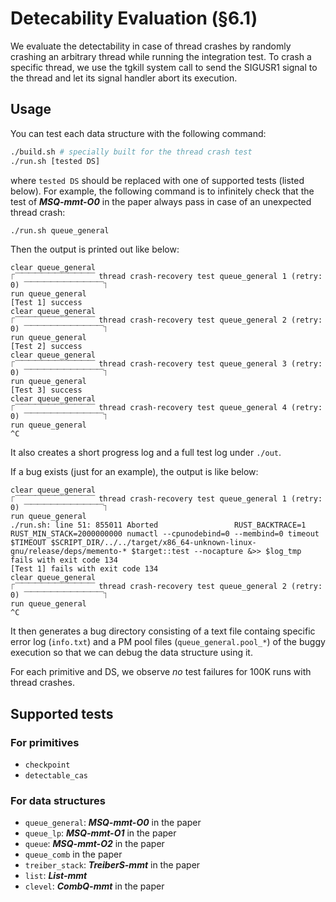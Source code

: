 # Detecability Evaluation (§6.1)

We evaluate the detectability in case of thread crashes by randomly crashing an arbitrary thread while running the integration test. To crash a specific thread, we use the tgkill system call to send the SIGUSR1 signal to the thread and let its signal handler abort its execution.

## Usage

You can test each data structure with the following command:

```bash
./build.sh # specially built for the thread crash test
./run.sh [tested DS]
```

where `tested DS` should be replaced with one of supported tests (listed below).
For example, the following command is to infinitely check that the test of ***MSQ-mmt-O0*** in the paper always pass in case of an unexpected thread crash:

```bash
./run.sh queue_general
```

Then the output is printed out like below:

```
clear queue_general
⎾⎺⎺⎺⎺⎺⎺⎺⎺⎺⎺⎺⎺ thread crash-recovery test queue_general 1 (retry: 0) ⎺⎺⎺⎺⎺⎺⎺⎺⎺⎺⎺⎺⏋
run queue_general
[Test 1] success
clear queue_general
⎾⎺⎺⎺⎺⎺⎺⎺⎺⎺⎺⎺⎺ thread crash-recovery test queue_general 2 (retry: 0) ⎺⎺⎺⎺⎺⎺⎺⎺⎺⎺⎺⎺⏋
run queue_general
[Test 2] success
clear queue_general
⎾⎺⎺⎺⎺⎺⎺⎺⎺⎺⎺⎺⎺ thread crash-recovery test queue_general 3 (retry: 0) ⎺⎺⎺⎺⎺⎺⎺⎺⎺⎺⎺⎺⏋
run queue_general
[Test 3] success
clear queue_general
⎾⎺⎺⎺⎺⎺⎺⎺⎺⎺⎺⎺⎺ thread crash-recovery test queue_general 4 (retry: 0) ⎺⎺⎺⎺⎺⎺⎺⎺⎺⎺⎺⎺⏋
run queue_general
^C
```

It also creates a short progress log and a full test log under `./out`.

If a bug exists (just for an example), the output is like below:

```
clear queue_general
⎾⎺⎺⎺⎺⎺⎺⎺⎺⎺⎺⎺⎺ thread crash-recovery test queue_general 1 (retry: 0) ⎺⎺⎺⎺⎺⎺⎺⎺⎺⎺⎺⎺⏋
run queue_general
./run.sh: line 51: 855011 Aborted                 RUST_BACKTRACE=1 RUST_MIN_STACK=2000000000 numactl --cpunodebind=0 --membind=0 timeout $TIMEOUT $SCRIPT_DIR/../../target/x86_64-unknown-linux-gnu/release/deps/memento-* $target::test --nocapture &>> $log_tmp
fails with exit code 134
[Test 1] fails with exit code 134
clear queue_general
⎾⎺⎺⎺⎺⎺⎺⎺⎺⎺⎺⎺⎺ thread crash-recovery test queue_general 2 (retry: 0) ⎺⎺⎺⎺⎺⎺⎺⎺⎺⎺⎺⎺⏋
run queue_general
^C
```

It then generates a bug directory consisting of a text file containg specific error log (`info.txt`) and a PM pool files (`queue_general.pool_*`) of the buggy execution so that we can debug the data structure using it.

For each primitive and DS, we observe *no* test failures for 100K runs with thread crashes.

## Supported tests

### For primitives

- `checkpoint`
- `detectable_cas`

### For data structures

- `queue_general`: ***MSQ-mmt-O0*** in the paper
- `queue_lp`: ***MSQ-mmt-O1*** in the paper
- `queue`: ***MSQ-mmt-O2*** in the paper
- `queue_comb` in the paper
- `treiber_stack`: ***TreiberS-mmt*** in the paper
- `list`: ***List-mmt***
- `clevel`: ***CombQ-mmt*** in the paper
